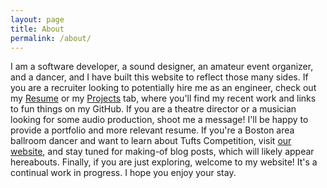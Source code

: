 ```yaml
---
layout: page
title: About
permalink: /about/
---
```


I am a software developer, a sound designer, an amateur event organizer, and a dancer, and I have built this website to reflect those many sides. If you are a recruiter looking to potentially hire me as an engineer, check out my [Resume](/resume.pdf) or my [Projects](/projects) tab, where you'll find my recent work and links to fun things on my GitHub. If you are a theatre director or a musician looking for some audio production, shoot me a message! I'll be happy to provide a portfolio and more relevant resume. If you're a Boston area ballroom dancer and want to learn about Tufts Competition, visit [our website](https://sites.tufts.edu/ballroom/tufts-comp-2017/), and stay tuned for making-of blog posts, which will likely appear hereabouts. Finally, if you are just exploring, welcome to my website! It's a continual work in progress. I hope you enjoy your stay. 
